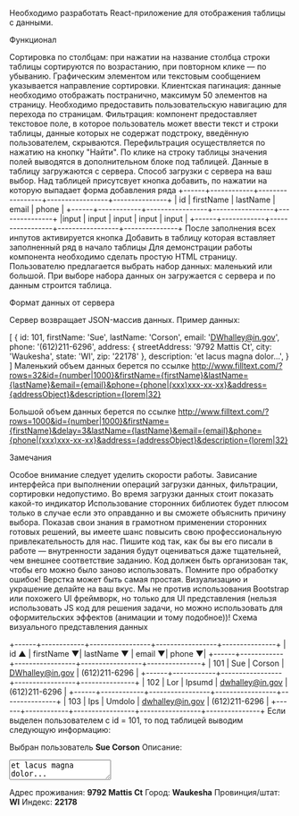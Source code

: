 Необходимо разработать React-приложение для отображения таблицы с данными.

Функционал

Сортировка по столбцам: при нажатии на название столбца строки таблицы сортируются по возрастанию, при повторном клике — по убыванию. Графическим элементом или текстовым сообщением указывается направление сортировки.
Клиентская пагинация: данные необходимо отображать постранично, максимум 50 элементов на страницу. Необходимо предоставить пользовательскую навигацию для перехода по страницам.
Фильтрация: компонент предоставляет текстовое поле, в которое пользователь может ввести текст и строки таблицы, данные которых не содержат подстроку, введённую пользователем, скрываются. Перефильтрация осуществляется по нажатию на кнопку "Найти".
По клике на строку таблицы значения полей выводятся в дополнительном блоке под таблицей.
Данные в таблицу загружаются с сервера. Способ загрузки с сервера на ваш выбор.
Над таблицей присутсвует кнопка добавить, по нажатии на которую выпадает форма добавления ряда +------+------------+-----------------+-----------------+---------------+ | id | firstName | lastName | email | phone | +------+------------+-----------------+-----------------+---------------+ |input | input | input | input | input | +------+------------+-----------------+-----------------+---------------+
После заполнения всех инпутов активируется кнопка Добавить в таблицу которая вставляет заполненный ряд в начало таблицы
Для демонстрации работы компонента необходимо сделать простую HTML страницу. Пользователю предлагается выбрать набор данных: маленький или большой. При выборе набора данных он загружается с сервера и по данным строится таблица.

Формат данных от сервера

Сервер возвращает JSON-массив данных. Пример данных:

[
{
id: 101,
firstName: 'Sue',
lastName: 'Corson',
email: 'DWhalley@in.gov',
phone: '(612)211-6296',
address: {
streetAddress: '9792 Mattis Ct',
city: 'Waukesha',
state: 'WI',
zip: '22178'
},
description: 'et lacus magna dolor...',
}
]
Маленький объем данных берется по ссылке http://www.filltext.com/?rows=32&id={number|1000}&firstName={firstName}&lastName={lastName}&email={email}&phone={phone|(xxx)xxx-xx-xx}&address={addressObject}&description={lorem|32}

Большой объем данных берется по ссылке http://www.filltext.com/?rows=1000&id={number|1000}&firstName={firstName}&delay=3&lastName={lastName}&email={email}&phone={phone|(xxx)xxx-xx-xx}&address={addressObject}&description={lorem|32}

Замечания

Особое внимание следует уделить скорости работы. Зависание интерфейса при выполнении операций загрузки данных, фильтрации, сортировки недопустимо.
Во время загрузки данных стоит показать какой-то индикатор
Использование сторонних библиотек будет плюсом только в случае если это оправданно и вы сможете объяснить причину выбора. Показав свои знания в грамотном применении сторонних готовых решений, вы имеете шанс повысить свою профессиональную привлекательность для нас.
Пишите код так, как бы вы его писали в работе — внутренности задания будут оцениваться даже тщательней, чем внешнее соответствие заданию. Код должен быть организован так, чтобы его можно было заново использовать.
Помните про обработку ошибок!
Верстка может быть самая простая. Визуализацию и украшение делайте на ваш вкус. Мы не против использования Bootstrap или похожего UI фреймворк, но только для UI представления (нельзя использовать JS код для решения задачи, но можно использовать для оформительских эффектов (анимации и тому подобное))!
Схема визуального представления данных

+------+------------+-----------------+-----------------+---------------+
| id ▲ | firstName ▼| lastName ▼ | email ▼| phone ▼|
+------+------------+-----------------+-----------------+---------------+
| 101 | Sue | Corson | DWhalley@in.gov | (612)211-6296 |
+------+------------+-----------------+-----------------+---------------+
| 102 | Lor | Ipsumd | dwhalley@in.gov | (612)211-6296 |
+------+------------+-----------------+-----------------+---------------+
| 103 | Ips | Umdolo | dwhalley@in.gov | (612)211-6296 |
+------+------------+-----------------+-----------------+---------------+
Если выделен пользователем с id = 101, то под таблицей выводим следующую информацию:

Выбран пользователь <b>Sue Corson</b>
Описание:
<textarea>
et lacus magna dolor...
</textarea>
Адрес проживания: <b>9792 Mattis Ct</b>
Город: <b>Waukesha</b>
Провинция/штат: <b>WI</b>
Индекс: <b>22178</b>
